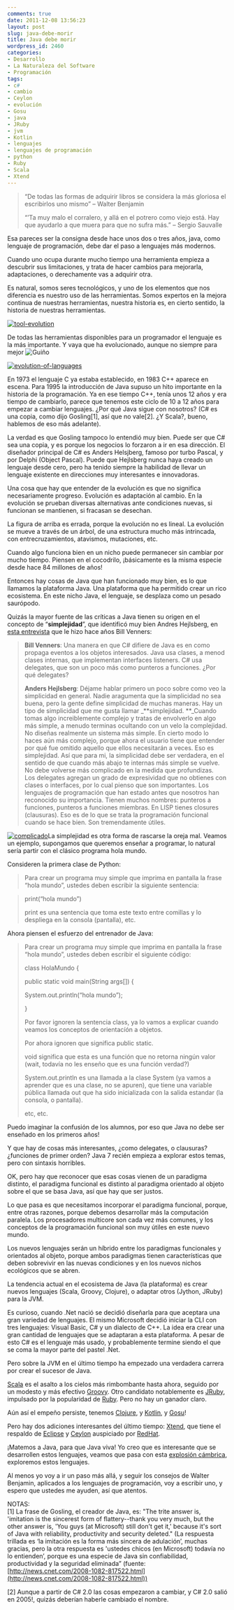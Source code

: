 ```yaml
---
comments: true
date: 2011-12-08 13:56:23
layout: post
slug: java-debe-morir
title: Java debe morir
wordpress_id: 2460
categories:
- Desarrollo
- La Naturaleza del Software
- Programación
tags:
- c#
- cambio
- Ceylon
- evolución
- Gosu
- java
- JRuby
- jvm
- Kotlin
- lenguajes
- lenguajes de programación
- python
- Ruby
- Scala
- Xtend
---
```


>   
> 
> “De todas las formas de adquirir libros se considera la más gloriosa el escribirlos uno mismo” – Walter Benjamin
> 
>    
> 
> “’Ta muy malo el corralero, y allá en el potrero como viejo está. Hay que ayudarlo a que muera para que no sufra más.” – Sergio Sauvalle

 

Esa pareces ser la consigna desde hace unos dos o tres años, java, como lenguaje de programación, debe dar el paso a lenguajes más modernos.

 

Cuando uno ocupa durante mucho tiempo una herramienta empieza a descubrir sus limitaciones, y trata de hacer cambios para mejorarla, adaptaciones, o derechamente vas a adquirir otra.

 

Es natural, somos seres tecnológicos, y uno de los elementos que nos diferencia es nuestro uso de las herramientas. Somos expertos en la mejora continua de nuestras herramientas, nuestra historia es, en cierto sentido, la historia de nuestras herramientas.

 

[![tool-evolution](http://www.lnds.net/blog/wp-content/uploads/2011/12/tool-evolution_thumb.gif)](http://www.lnds.net/blog/wp-content/uploads/2011/12/tool-evolution.gif)

 

De todas las herramientas disponibles para un programador el lenguaje es la más importante. Y vaya que ha evolucionado, aunque no siempre para mejor ![Guiño](http://www.lnds.net/blog/wp-content/uploads/2011/12/wlEmoticon-winkingsmile.png)

 

[![evolution-of-languages](http://www.lnds.net/blog/wp-content/uploads/2011/12/evolution-of-languages_thumb.jpg)](http://www.lnds.net/blog/wp-content/uploads/2011/12/evolution-of-languages.jpg)

   

En 1973 el lenguaje C ya estaba establecido, en 1983 C++ aparece en escena. Para 1995 la introducción de Java supuso un hito importante en la historia de la programación. Ya en ese tiempo C++, tenía unos 12 años y era tiempo de cambiarlo, parece que tenemos este ciclo de 10 a 12 años para empezar a cambiar lenguajes. ¿Por qué Java sigue con nosotros? (C# es una copia, como dijo Gosling[1], así que no vale[2]. ¿Y Scala?, bueno, hablemos de eso más adelante).

 

La verdad es que Gosling tampoco lo entendió muy bien. Puede ser que C# sea una copia, y es porque los negocios lo forzaron a ir en esa dirección. El diseñador principal de C# es Anders Helsjberg, famoso por turbo Pascal, y por Delphi (Object Pascal). Puede que Hejlsberg nunca haya creado un lenguaje desde cero, pero ha tenido siempre la habilidad de llevar un lenguaje existente en direcciones muy interesantes e innovadoras.

 

Una cosa que hay que entender de la evolución es que no significa necesariamente progreso. Evolución es adaptación al cambio. En la evolución se prueban diversas alternativas ante condiciones nuevas, si funcionan se mantienen, si fracasan se desechan. 

 

La figura de arriba es errada, porque la evolución no es lineal. La evolución se mueve a través de un árbol, de una estructura mucho más intrincada, con entrecruzamientos, atavismos, mutaciones, etc.

 

Cuando algo funciona bien en un nicho puede permanecer sin cambiar por mucho tiempo. Piensen en el cocodrilo, ¡básicamente es la misma especie desde hace 84 millones de años!

 

Entonces hay cosas de Java que han funcionado muy bien, es lo que llamamos la plataforma Java. Una plataforma que ha permitido crear un rico ecosistema. En este nicho Java, el lenguaje, se desplaza como un pesado saurópodo.

 

Quizás la mayor fuente de las críticas a Java tienen su origen en el concepto de “**simplejidad**”, que identificó muy bien Andres Hejlsberg, en [esta entrevista](http://www.artima.com/intv/simplexity.html) que le hizo hace años Bill Venners:

 

>   
> 
> **Bill Venners**: Una manera en que C# difiere de Java es en como propaga eventos a los objetos interesados. Java usa clases, a menod clases internas, que implementan interfaces listeners. C# usa delegates, que son un poco más como punteros a funciones. ¿Por qué delegates?
> 
>    
> 
> **Anders Hejlsberg**: Déjame hablar primero un poco sobre como veo la simplicidad en general. Nadie aragumenta que la simplicidad no sea buena, pero la gente define simplicidad de muchas maneras. Hay un tipo de simplicidad que me gusta llamar _**simplejidad. **_Cuando tomas algo increiblemente complejo y tratas de envolverlo en algo más simple, a menudo terminas ocultando con un velo la complejidad. No diseñas realmente un sistema más simple. En cierto modo lo haces aún más complejo, porque ahora el usuario tiene que entender por qué fue omitido aquello que ellos necesitarán a veces. Eso es simplejidad. Así que para mi, la simplicidad debe ser verdadera, en el sentido de que cuando más abajo te internas más simple se vuelve. No debe volverse más complicado en la medida que profundizas.        
Los delegates agregan un grado de expresividad que no obtienes con clases o interfaces, por lo cual pienso que son importantes. Los lenguajes de programación que han estado antes que nosotros han reconocido su importancia. Tienen muchos nombres: punteros a funciones, punteros a funciones miembras. En LISP tienes closures (clausuras). Eso es de lo que se trata la programación funcional cuando se hace bien. Son tremendamente útiles.

 

[![complicado](http://www.lnds.net/blog/wp-content/uploads/2011/12/complicado_thumb.jpg)](http://www.lnds.net/blog/wp-content/uploads/2011/12/complicado.jpg)La simplejidad es otra forma de rascarse la oreja mal. Veamos un ejemplo, supongamos que queremos enseñar a programar, lo natural sería partir con el clásico programa hola mundo.

 

Consideren la primera clase de Python:

 

>   
> 
> Para crear un programa muy simple que imprima en pantalla la frase “hola mundo”, ustedes deben escribir la siguiente sentencia:

 

>   
> 
> print(“hola mundo”)
> 
>    
> 
> print es una sentencia que toma este texto entre comillas y lo despliega en la consola (pantalla), etc.

 

Ahora piensen el esfuerzo del entrenador de Java:

 

>   
> 
> Para crear un programa muy simple que imprima en pantalla la frase “hola mundo”, ustedes deben escribir el siguiente código:
> 
>    
> 
> class HolaMundo {
> 
>    
> 
> public static void main(String args[]) {
> 
>    
> 
> System.out.println(“hola mundo”);
> 
>    
> 
> }
> 
>    
> 
> Por favor ignoren la sentencia class, ya lo vamos a explicar cuando veamos los conceptos de orientacíón a objetos.
> 
>    
> 
> Por ahora ignoren que significa public static.
> 
>    
> 
> void significa que esta es una función que no retorna ningún valor (wait, todavía no les enseño que es una función verdad?) 
> 
>    
> 
> System.out.println es una llamada a la clase System (ya vamos a aprender que es una clase, no se apuren), que tiene una variable pública llamada out que ha sido inicializada con la salida estandar (la consola, o pantalla).
> 
>    
> 
> etc, etc.

 

Puedo imaginar la confusión de los alumnos, por eso que Java no debe ser enseñado en los primeros años!

 

Y que hay de cosas más interesantes, ¿como delegates, o clausuras? ¿funciones de primer orden? Java 7 recién empieza a explorar estos temas, pero con sintaxis horribles.

 

OK, pero hay que reconocer que esas cosas vienen de un paradigma distinto, el paradigma funcional es distinto al paradigma orientado al objeto sobre el que se basa Java, así que hay que ser justos.

 

Lo que pasa es que necesitamos incorporar el paradigma funcional, porque, entre otras razones, porque debemos desarrollar más la computación paralela. Los procesadores multicore son cada vez más comunes, y los conceptos de la programación funcional son muy útiles en este nuevo mundo.

 

Los nuevos lenguajes serán un híbrido entre los paradigmas funcionales y orientados al objeto, porque ambos paradigmas tienen características que deben sobrevivir en las nuevas condiciones y en los nuevos nichos ecológicos que se abren.

 

La tendencia actual en el ecosistema de Java (la plataforma) es crear nuevos lenguajes (Scala, Groovy, Clojure), o adaptar otros (Jython, JRuby) para la JVM. 

 

Es curioso, cuando .Net nació se decidió diseñarla para que aceptara una gran variedad de lenguajes. El mismo Microsoft decidió iniciar la CLI con tres lenguajes: Visual Basic, C# y un dialecto de C++. La idea era crear una gran cantidad de lenguajes que se adaptaran a esta plataforma. A pesar de esto C# es el lenguaje más usado, y probablemente termine siendo el que se coma la mayor parte del pastel .Net.

 

Pero sobre la JVM en el último tiempo ha empezado una verdadera carrera por crear el sucesor de Java.

 

[Scala](http://www.scala-lang.org/) es el asalto a los cielos más rimbombante hasta ahora, seguido por un modesto y más efectivo [Groovy](http://groovy.codehaus.org/). Otro candidato notablemente es [JRuby](http://jruby.org/), impulsado por la popularidad de [Ruby](http://www.ruby-lang.org/). Pero no hay un ganador claro. 

 

Aún así el empeño persiste, tenemos [Clojure](http://clojure.org/), y [Kotlin](http://confluence.jetbrains.net/display/Kotlin/Welcome), y [Gosu](http://gosu-lang.org/)!

 

Pero hay dos adiciones interesantes del último tiempo: [Xtend](http://www.eclipse.org/Xtext/xtend/), que tiene el respaldo de [Eclipse](http://www.eclipse.org/) y [Ceylon](http://ceylon-lang.org/) auspiciado por [RedHat](http://www.redhat.com/).

 

¡Matemos a Java, para que Java viva! Yo creo que es interesante que se desarrollen estos lenguajes, veamos que pasa con esta [explosión cámbrica](http://es.wikipedia.org/wiki/Explosi%C3%B3n_c%C3%A1mbrica), exploremos estos lenguajes. 

 

Al menos yo voy a ir un paso más allá, y seguir los consejos de Walter Benjamin, aplicados a los lenguajes de programación, voy a escribir uno, y espero que ustedes me ayuden, así que atentos.

 

NOTAS:  
[1] La frase de Gosling, el creador de Java, es: "The trite answer is, 'imitation is the sincerest form of flattery--thank you very much, but the other answer is, 'You guys (at Microsoft) still don't get it,' because it's sort of Java with reliability, productivity and security deleted." (La respuesta trillada es ‘la imitación es la forma más sincera de adulación’, muchas gracias, pero la otra respuesta es 'ustedes chicos (en Microsoft) todavía no lo entienden’, porque es una especie de Java sin confiabilidad, productividad y la seguridad eliminada” (fuente: [http://news.cnet.com/2008-1082-817522.html](http://news.cnet.com/2008-1082-817522.html))

 

[2] Aunque a partir de C# 2.0 las cosas empezaron a cambiar, y C# 2.0 salió en 2005!, quizás deberían haberle cambiado el nombre.
